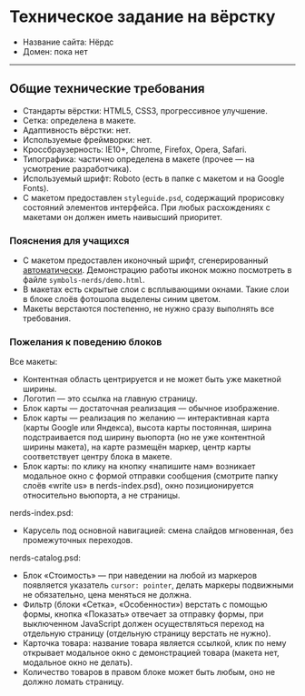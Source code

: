 ﻿# Техническое задание на вёрстку

* Название сайта: Нёрдс
* Домен: пока нет

---

## Общие технические требования

- Стандарты вёрстки: HTML5, CSS3, прогрессивное улучшение.
- Сетка: определена в макете.
- Адаптивность вёрстки: нет.
- Используемые фреймворки: нет.
- Кроссбраузерность: IE10+, Chrome, Firefox, Opera, Safari.
- Типографика: частично определена в макете (прочее — на усмотрение разработчика).
- Используемый шрифт: Roboto (есть в папке с макетом и на Google Fonts).
- С макетом предоставлен `styleguide.psd`, содержащий прорисовку состояний элементов интерфейса. При любых расхождениях с макетами он должен иметь наивысший приоритет.

### Пояснения для учащихся

- С макетом предоставлен иконочный шрифт, сгенерированный [автоматически](http://fontello.com). Демонстрацию работы иконок можно посмотреть в файле `symbols-nerds/demo.html`.
- В макетах есть скрытые слои с всплывающими окнами. Такие слои в блоке слоёв фотошопа выделены синим цветом.
- Макеты верстаются постепенно, не нужно сразу выполнять все требования.

### Пожелания к поведению блоков

Все макеты:

- Контентная область центрируется и не может быть уже макетной ширины.
- Логотип — это ссылка на главную страницу.
- Блок карты — достаточная реализация — обычное изображение.
- Блок карты — реализация по желанию — интерактивная карта (карты Google или Яндекса), высота карты постоянная, ширина подстраивается под ширину вьюпорта (но не уже контентной ширины макета), на карте размещён маркер, центр карты соответствует центру блока в макете.
- Блок карты: по клику на кнопку «напишите нам» возникает модальное окно с формой отправки сообщения (смотрите папку слоёв «write us» в nerds-index.psd), окно позиционируется относительно вьюпорта, а не страницы.

nerds-index.psd:

- Карусель под основной навигацией: смена слайдов мгновенная, без промежуточных переходов.

nerds-catalog.psd:

- Блок «Стоимость» — при наведении на любой из маркеров появляется указатель `cursor: pointer`, делать маркеры подвижными не обязательно, цена меняться не должна.
- Фильтр (блоки «Сетка», «Особенности») верстать с помощью формы, кнопка «Показать» отвечает за отправку формы, при выключенном JavaScript должен осуществляться переход на отдельную страницу (отдельную страницу верстать не нужно).
- Карточка товара: название товара является ссылкой, клик по нему открывает модальное окно с демонстрацией товара (макета нет, модальное окно не делать).
- Количество товаров в правом блоке может быть любым, оно не должно ломать страницу.

